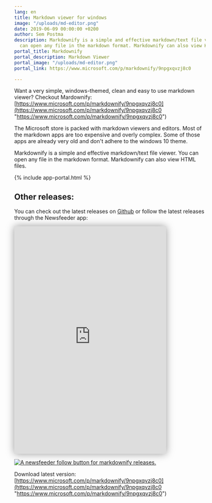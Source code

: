 ```yaml
---
lang: en
title: Markdown viewer for windows
image: "/uploads/md-editor.png"
date: 2019-06-09 00:00:00 +0200
author: Sem Postma
description: Markdownify is a simple and effective markdown/text file viewer. You
  can open any file in the markdown format. Markdownify can also view HTML files.
portal_title: Markdownify
portal_description: Markdown Viewer
portal_image: "/uploads/md-editor.png"
portal_link: https://www.microsoft.com/p/markdownify/9npgxqvzj8c0

---
```

Want a very simple, windows-themed, clean and easy to use markdown viewer? Checkout Mardownify: [https://www.microsoft.com/p/markdownify/9npgxqvzj8c0](https://www.microsoft.com/p/markdownify/9npgxqvzj8c0 "https://www.microsoft.com/p/markdownify/9npgxqvzj8c0")

The Microsoft store is packed with markdown viewers and editors. Most of the markdown  apps are too expensive and overly complex. Some of those apps are already very old and don't adhere to the windows 10 theme.

Markdownify is a simple and effective markdown/text file viewer. You can open any file in the markdown format. Markdownify can also view HTML files.

{% include app-portal.html %}

## Other releases:

You can check out the latest releases on [Github](https://github.com/LesterGallagher/markdownify/releases "Latest Markdownify releases") or follow the latest releases through the Newsfeeder app:

<iframe style="background-color: #f5593d; width: 400px; height: 600px; box-shadow: 0 0 20px rgba(0,0,0,0.4)" src="https://newsfeeder.esstudio.site?feed=https%3A%2F%2Fgithub.com%2FLesterGallagher%2Fmarkdownify%2Freleases.atom&site=https%3A%2F%2Fgithub.com%2FLesterGallagher%2Fmarkdownify%2Freleases&description=&title=markdownify%20Release%20Notes&icon=https%3A%2F%2Fgithub.com%2Ffavicon.ico" frameborder="0"></iframe>

[![A newsfeeder follow button for markdownify releases.](/uploads/newsfeeder.png "Open releases for markdownify feed in newsfeeder.")](https://newsfeeder.esstudio.site?feed=https%3A%2F%2Fgithub.com%2FLesterGallagher%2Fmarkdownify%2Freleases.atom&site=https%3A%2F%2Fgithub.com%2FLesterGallagher%2Fmarkdownify%2Freleases&description=&title=markdownify%20Release%20Notes&icon=https%3A%2F%2Fgithub.com%2Ffavicon.ico "Open markdownify releases feed in the newsfeeder app.")

Download latest version: [https://www.microsoft.com/p/markdownify/9npgxqvzj8c0](https://www.microsoft.com/p/markdownify/9npgxqvzj8c0 "https://www.microsoft.com/p/markdownify/9npgxqvzj8c0")

<p></p>